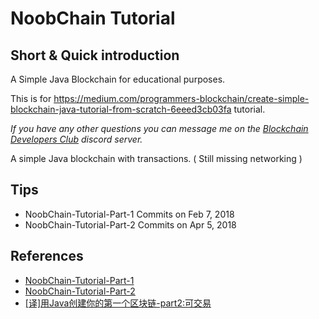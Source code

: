 # NoobChain Tutorial

## Short & Quick introduction
A Simple Java Blockchain for educational purposes.

This is for https://medium.com/programmers-blockchain/create-simple-blockchain-java-tutorial-from-scratch-6eeed3cb03fa tutorial.

*If you have any other questions you can message me on the [Blockchain Developers Club](https://discord.gg/ZsyQqyk) discord server.*

A simple Java blockchain with transactions. ( Still missing networking )

## Tips
- NoobChain-Tutorial-Part-1 Commits on Feb 7, 2018
- NoobChain-Tutorial-Part-2 Commits on Apr 5, 2018

## References
- [NoobChain-Tutorial-Part-1](https://github.com/CryptoKass/NoobChain-Tutorial-Part-1)
- [NoobChain-Tutorial-Part-2](https://github.com/CryptoKass/NoobChain-Tutorial-Part-2)
- [[译]用Java创建你的第一个区块链-part2:可交易](http://www.techug.com/post/creating-your-first-blockchain-with-java-part-2-transactions.html)